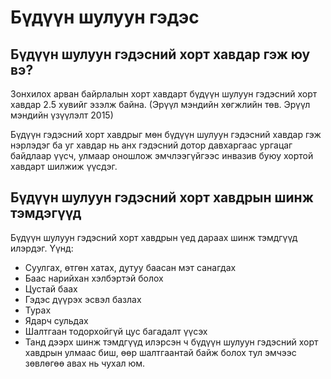 # Бүдүүн шулуун гэдэс
## Бүдүүн шулуун гэдэсний хорт хавдар гэж юу вэ? 
Зонхилох арван байрлалын хорт хавдарт бүдүүн шулуун гэдэсний хорт хавдар 2.5 хувийг эзэлж байна.  (Эрүүл мэндийн хөгжлийн төв. Эрүүл мэндийн үзүүлэлт 2015)

Бүдүүн гэдэсний хорт хавдрыг мөн бүдүүн шулуун гэдэсний хавдар гэж нэрлэдэг ба уг хавдар нь анх гэдэсний дотор давхаргаас ургацаг байдлаар үүсч, улмаар оношлож эмчлээгүйгээс инвазив буюу хортой хавдарт шилжиж үүсдэг.

## Бүдүүн шулуун гэдэсний хорт хавдрын шинж тэмдэгүүд
Бүдүүн шулуун гэдэсний хорт хавдрын үед дараах шинж тэмдгүүд илэрдэг. Үүнд:

- Суулгах, өтгөн хатах, дутуу баасан мэт санагдах
- Баас нарийхан хэлбэртэй болох
- Цустай баах
- Гэдэс дүүрэх эсвэл базлах
- Турах
- Ядарч сульдах
- Шалтгаан тодорхойгүй цус багадалт үүсэх
- Танд дээрх шинж тэмдгүүд илэрсэн ч бүдүүн шулуун гэдэсний хорт хавдрын улмаас биш, өөр шалтгаантай байж болох тул эмчээс зөвлөгөө авах нь чухал юм.

 

